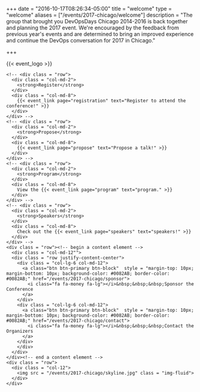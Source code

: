 +++
date = "2016-10-17T08:26:34-05:00"
title = "welcome"
type = "welcome"
aliases = ["/events/2017-chicago/welcome"]
description = "The group that brought you DevOpsDays Chicago 2014-2016 is back together and planning the 2017 event.  We're encouraged by the feedback from previous year's events and are determined to bring an improved experience and continue the DevOps conversation for 2017 in Chicago."

+++

<div class = "row">
  <div class = "col-md-6 push-md-6">
    {{< event_logo >}}
  </div>
  <div class = "col-md-6 pull-md-6">

    <!-- <div class = "row">
      <div class = "col-md-2">
        <strong>Register</strong>
      </div>
      <div class = "col-md-8">
        {{< event_link page="registration" text="Register to attend the conference!" >}}
      </div>
    </div> -->
    <!-- <div class = "row">
      <div class = "col-md-2">
        <strong>Propose</strong>
      </div>
      <div class = "col-md-8">
        {{< event_link page="propose" text="Propose a talk!" >}}
      </div>
    </div> -->
    <!-- <div class = "row">
      <div class = "col-md-2">
        <strong>Program</strong>
      </div>
      <div class = "col-md-8">
        View the {{< event_link page="program" text="program." >}}
      </div>
    </div> -->
    <!-- <div class = "row">
      <div class = "col-md-2">
        <strong>Speakers</strong>
      </div>
      <div class = "col-md-8">
        Check out the {{< event_link page="speakers" text="speakers!" >}}
      </div>
    </div> -->
    <div class = "row"><!-- begin a content element -->
      <div class = "col-md-12"">
      <div class = "row justify-content-center">
        <div class = "col-lg-6 col-md-12">
          <a class="btn btn-primary btn-block"  style = "margin-top: 10px; margin-bottom: 10px; background-color: #0082AB; border-color: #0082AB;" href="/events/2017-chicago/sponsor">
            <i class="fa fa-money fa-lg"></i>&nbsp;&nbsp;&nbsp;Sponsor the Conference
          </a>
        </div>
        <div class = "col-lg-6 col-md-12">
          <a class="btn btn-primary btn-block"  style = "margin-top: 10px; margin-bottom: 10px; background-color: #0082AB; border-color: #0082AB;" href="/events/2017-chicago/contact">
            <i class="fa fa-money fa-lg"></i>&nbsp;&nbsp;&nbsp;Contact the Organizers
          </a>
        </div>
        </div>
      </div>
    </div><!-- end a content element -->
    <div class = "row">
      <div class = "col-12">
        <img src = "/events/2017-chicago/skyline.jpg" class = "img-fluid">
      </div>
    </div>






  </div>
</div>
